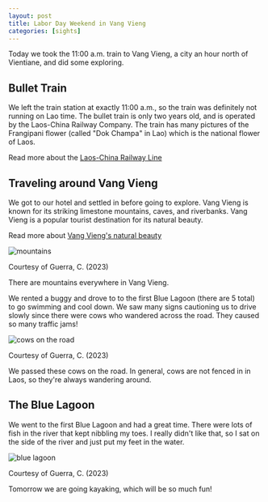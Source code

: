 ```yaml
---
layout: post
title: Labor Day Weekend in Vang Vieng
categories: [sights]
---
```


Today we took the 11:00 a.m. train to Vang Vieng, a city an hour north of Vientiane, and did some exploring. 

## Bullet Train 

We left the train station at exactly 11:00 a.m., so the train was definitely not running on Lao time. The bullet train is only two years old, and is operated by the Laos-China Railway Company. The train has many pictures of the Frangipani flower (called "Dok Champa" in Lao) which is the national flower of Laos.

Read more about the [Laos-China Railway Line](https://laostravel.com/express-train-for-laos-china-railway/)

## Traveling around Vang Vieng

We got to our hotel and settled in before going to explore. Vang Vieng is known for its striking limestone mountains, caves, and riverbanks. Vang Vieng is a popular tourist destination for its natural beauty. 

Read more about [Vang Vieng's natural beauty](https://www.discoverlaos.today/vang-vieng/thing-to-do/explore-vang-vieng-a-natural-marvel)

![mountains](https://lh3.googleusercontent.com/pw/AIL4fc_N7t8gdpYlH_uAWnYyej9SFJQdrsw7D-elvByW3UgQvXBsxB6tXZbpSZ5Y9WAlgAVLrt6pKsEEKZwAQo_dA32fEBQsEM_-Ox-PfRbac7RqkTZ2AMvG=w1000)

Courtesy of Guerra, C. (2023)

There are mountains everywhere in Vang Vieng. 

 We rented a buggy and drove to to the first Blue Lagoon (there are 5 total) to go swimming and cool down. We saw many signs cautioning us to drive slowly since there were cows who wandered across the road. They caused so many traffic jams!

![cows on the road](https://lh3.googleusercontent.com/pw/AIL4fc8ZrOre9OEAlJYyJBW4wxu3wOlZLGXMIoOQYSAlAV_qUZlcGgzqlYCa4yRSPASWOyu1EzWP7fdr-ipcRt-owVYu3Y6spcfLzCPIVEKDz05xZMDMJZ7G=w1000)

Courtesy of Guerra, C. (2023)

We passed these cows on the road. In general, cows are not fenced in in Laos, so they're always wandering around.

## The Blue Lagoon

We went to the first Blue Lagoon and had a great time. There were lots of fish in the river that kept nibbling my toes. I really didn't like that, so I sat on the side of the river and just put my feet in the water. 

![blue lagoon](https://lh3.googleusercontent.com/pw/AIL4fc8VjkYv2BFvVUhSJMI9BEELY5X78MnwRALugHrTD1P1If9-zfJOR3zM4W_YWN4_GI81lunr94YU6e-d3MN1qh5QZW6KjAWoQsw6tvyHca_Jzi1wxrUm=w1000)

Courtesy of Guerra, C. (2023)

Tomorrow we are going kayaking, which will be so much fun!

<!-- Hello and welcome. The only purpose of this post is to greet you when your site comes alive for the first time.  
This post will demonstrate some of the more common content & elements found in posts.  
Feel free to delete this post when you are ready to publish your first post.  

Lorem ipsum dolor sit amet, consectetur adipiscing elit. Fusce bibendum neque eget nunc mattis eu sollicitudin enim tincidunt. Vestibulum lacus tortor, ultricies id dignissim ac, bibendum in velit.

## Some great heading (h2)

Proin convallis mi ac felis pharetra aliquam. Curabitur dignissim accumsan rutrum. In arcu magna, aliquet vel pretium et, molestie et arcu.


Mauris lobortis nulla et felis ullamcorper bibendum. Phasellus et hendrerit mauris. Proin eget nibh a massa vestibulum pretium. Suspendisse eu nisl a ante aliquet bibendum quis a nunc. Praesent varius interdum vehicula. Aenean risus libero, placerat at vestibulum eget, ultricies eu enim. Praesent nulla tortor, malesuada adipiscing adipiscing sollicitudin, adipiscing eget est.

## Another great heading (h2)

Lorem ipsum dolor sit amet, consectetur adipiscing elit. Fusce bibendum neque eget nunc mattis eu sollicitudin enim tincidunt. Vestibulum lacus tortor, ultricies id dignissim ac, bibendum in velit.

### Some great subheading (h3)

Proin convallis mi ac felis pharetra aliquam. Curabitur dignissim accumsan rutrum. In arcu magna, aliquet vel pretium et, molestie et arcu. Mauris lobortis nulla et felis ullamcorper bibendum.

Phasellus et hendrerit mauris. Proin eget nibh a massa vestibulum pretium. Suspendisse eu nisl a ante aliquet bibendum quis a nunc.

### Some great subheading (h3)

Praesent varius interdum vehicula. Aenean risus libero, placerat at vestibulum eget, ultricies eu enim. Praesent nulla tortor, malesuada adipiscing adipiscing sollicitudin, adipiscing eget est.

> This quote will *change* your life. It will reveal the <i>secrets</i> of the universe, and all the wonders of humanity. Don't <em>misuse</em> it.

Lorem ipsum dolor sit amet, consectetur adipiscing elit. Fusce bibendum neque eget nunc mattis eu sollicitudin enim tincidunt.

### Some great subheading (h3)

Vestibulum lacus tortor, ultricies id dignissim ac, bibendum in velit. Proin convallis mi ac felis pharetra aliquam. Curabitur dignissim accumsan rutrum.

In arcu magna, aliquet vel pretium et, molestie et arcu. Mauris lobortis nulla et felis ullamcorper bibendum. Phasellus et hendrerit mauris.

#### You might want a sub-subheading (h4)

In arcu magna, aliquet vel pretium et, molestie et arcu. Mauris lobortis nulla et felis ullamcorper bibendum. Phasellus et hendrerit mauris.

In arcu magna, aliquet vel pretium et, molestie et arcu. Mauris lobortis nulla et felis ullamcorper bibendum. Phasellus et hendrerit mauris.

#### But it's probably overkill (h4)

In arcu magna, aliquet vel pretium et, molestie et arcu. Mauris lobortis nulla et felis ullamcorper bibendum. Phasellus et hendrerit mauris.

##### Could be a smaller sub-heading, `pacman` (h5)

In arcu magna, aliquet vel pretium et, molestie et arcu. Mauris lobortis nulla et felis ullamcorper bibendum. Phasellus et hendrerit mauris.

###### Small yet significant sub-heading  (h6)

In arcu magna, aliquet vel pretium et, molestie et arcu. Mauris lobortis nulla et felis ullamcorper bibendum. Phasellus et hendrerit mauris.

### Highlight the code please!!

{% highlight c %}
float Q_rsqrt( float number )
{
	long i;
	float x2, y;
	const float threehalfs = 1.5F;

	x2 = number * 0.5F;
	y  = number;
	i  = * ( long * ) &y;                       // evil floating point bit level hacking
	i  = 0x5f3759df - ( i >> 1 );               // what the fuck? 
	y  = * ( float * ) &i;
	y  = y * ( threehalfs - ( x2 * y * y ) );   // 1st iteration
//	y  = y * ( threehalfs - ( x2 * y * y ) );   // 2nd iteration, this can be removed

	return y;
}
{% endhighlight %}

### Oh hai, an unordered list!!

In arcu magna, aliquet vel pretium et, molestie et arcu. Mauris lobortis nulla et felis ullamcorper bibendum. Phasellus et hendrerit mauris.

- First item, yo
- Second item, dawg
- Third item, what what?!
- Fourth item, fo sheezy my neezy

### Oh hai, an ordered list!!

In arcu magna, aliquet vel pretium et, molestie et arcu. Mauris lobortis nulla et felis ullamcorper bibendum. Phasellus et hendrerit mauris.

1. First item, yo
2. Second item, dawg
3. Third item, what what?!
4. Fourth item, fo sheezy my neezy

## Headings are cool! (h2)

Proin eget nibh a massa vestibulum pretium. Suspendisse eu nisl a ante aliquet bibendum quis a nunc. Praesent varius interdum vehicula. Aenean risus libero, placerat at vestibulum eget, ultricies eu enim. Praesent nulla tortor, malesuada adipiscing adipiscing sollicitudin, adipiscing eget est.

Praesent nulla tortor, malesuada adipiscing adipiscing sollicitudin, adipiscing eget est.

Proin eget nibh a massa vestibulum pretium. Suspendisse eu nisl a ante aliquet bibendum quis a nunc.

### Tables

Title 1               | Title 2               | Title 3               | Title 4
--------------------- | --------------------- | --------------------- | ---------------------
lorem                 | lorem ipsum           | lorem ipsum dolor     | lorem ipsum dolor sit
lorem ipsum dolor sit | lorem ipsum dolor sit | lorem ipsum dolor sit | lorem ipsum dolor sit
lorem ipsum dolor sit | lorem ipsum dolor sit | lorem ipsum dolor sit | lorem ipsum dolor sit
lorem ipsum dolor sit | lorem ipsum dolor sit | lorem ipsum dolor sit | lorem ipsum dolor sit

Title 1 | Title 2 | Title 3 | Title 4
--- | --- | --- | ---
lorem | lorem ipsum | lorem ipsum dolor | lorem ipsum dolor sit
lorem ipsum dolor sit amet | lorem ipsum dolor sit amet consectetur | lorem ipsum dolor sit amet | lorem ipsum dolor sit
lorem ipsum dolor | lorem ipsum | lorem | lorem ipsum
lorem ipsum dolor | lorem ipsum dolor sit | lorem ipsum dolor sit amet | lorem ipsum dolor sit amet consectetur -->
